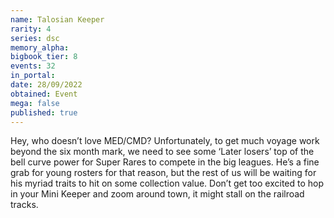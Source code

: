 ```yaml
---
name: Talosian Keeper
rarity: 4
series: dsc
memory_alpha:
bigbook_tier: 8
events: 32
in_portal:
date: 28/09/2022
obtained: Event
mega: false
published: true
---
```


Hey, who doesn’t love MED/CMD? Unfortunately, to get much voyage work beyond the six month mark, we need to see some ‘Later losers’ top of the bell curve power for Super Rares to compete in the big leagues. He’s a fine grab for young rosters for that reason, but the rest of us will be waiting for his myriad traits to hit on some collection value. Don’t get too excited to hop in your Mini Keeper and zoom around town, it might stall on the railroad tracks.
